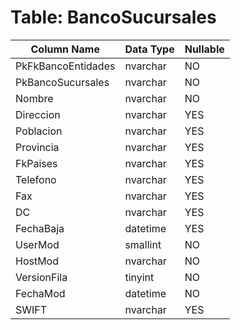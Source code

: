 # Table: BancoSucursales

| Column Name | Data Type | Nullable |
|-------------|-----------|----------|
| PkFkBancoEntidades | nvarchar | NO |
| PkBancoSucursales | nvarchar | NO |
| Nombre | nvarchar | NO |
| Direccion | nvarchar | YES |
| Poblacion | nvarchar | YES |
| Provincia | nvarchar | YES |
| FkPaises | nvarchar | YES |
| Telefono | nvarchar | YES |
| Fax | nvarchar | YES |
| DC | nvarchar | YES |
| FechaBaja | datetime | YES |
| UserMod | smallint | NO |
| HostMod | nvarchar | NO |
| VersionFila | tinyint | NO |
| FechaMod | datetime | NO |
| SWIFT | nvarchar | YES |
